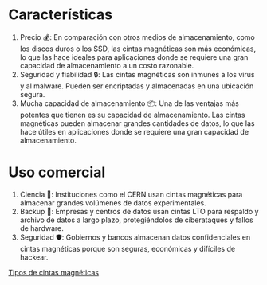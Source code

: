 # Características

1. Precio 💰: En comparación con otros medios de almacenamiento, como los discos duros o los SSD, las cintas magnéticas son más económicas, lo que las hace ideales para aplicaciones donde se requiere una gran capacidad de almacenamiento a un costo razonable.
2. Seguridad y fiabilidad 🔒: Las cintas magnéticas son inmunes a los virus y al malware. Pueden ser encriptadas y almacenadas en una ubicación segura.
3. Mucha capacidad de almacenamiento 📦: Una de las ventajas más potentes que tienen es su capacidad de almacenamiento. Las cintas magnéticas pueden almacenar grandes cantidades de datos, lo que las hace útiles en aplicaciones donde se requiere una gran capacidad de almacenamiento.
# Uso comercial
1. Ciencia 🔬: Instituciones como el CERN usan cintas magnéticas para almacenar grandes volúmenes de datos experimentales.
2. Backup 💾: Empresas y centros de datos usan cintas LTO para respaldo y archivo de datos a largo plazo, protegiéndolos de ciberataques y fallos de hardware.
3. Seguridad 🛡️: Gobiernos y bancos almacenan datos confidenciales en cintas magnéticas porque son seguras, económicas y difíciles de hackear.

[Tipos de cintas magnéticas](tipos.md)
